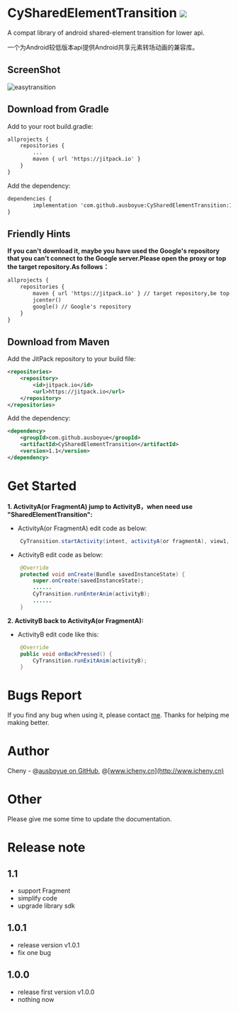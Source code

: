 # CySharedElementTransition ![](https://jitpack.io/v/ausboyue/CySharedElementTransition.svg)

A compat library of android shared-element transition for lower api.

一个为Android较低版本api提供Android共享元素转场动画的兼容库。

## ScreenShot
![easytransition](https://github.com/ausboyue/CySharedElementTransition/blob/master/screenshot/screenshot.gif) 

## Download from Gradle

Add to your root build.gradle:
```xml
allprojects {
	repositories {
		...
		maven { url 'https://jitpack.io' }
	}
}
```

Add the dependency:
```xml
dependencies {
        implementation 'com.github.ausboyue:CySharedElementTransition:1.1'
}
```

## Friendly Hints
**If you can't download it, maybe you have used the Google's repository that you can't connect to the Google server.Please open the proxy or top the target repository.As follows：**
```xml
allprojects {
    repositories {
        maven { url 'https://jitpack.io' } // target repository,be top
        jcenter()
        google() // Google's repository
    }
}
```

## Download from Maven

Add the JitPack repository to your build file:
```xml
<repositories>
	<repository>
	    <id>jitpack.io</id>
	    <url>https://jitpack.io</url>
	</repository>
</repositories>
```

Add the dependency:
```xml
<dependency>
    <groupId>com.github.ausboyue</groupId>
    <artifactId>CySharedElementTransition</artifactId>
    <version>1.1</version>
</dependency>
```

# Get Started

**1. ActivityA(or FragmentA) jump to ActivityB，when need use "SharedElementTransition":**

- ActivityA(or FragmentA) edit code as below:
``` java
    CyTransition.startActivity(intent, activityA(or fragmentA), view1, view2, view...);
```
- ActivityB edit code as below:
``` java
    @Override
    protected void onCreate(Bundle savedInstanceState) {
        super.onCreate(savedInstanceState);
        ......
        CyTransition.runEnterAnim(activityB);
        ......
    }
```
**2. ActivityB back to ActivityA(or FragmentA):**

- ActivityB edit code like this:
``` java
    @Override
    public void onBackPressed() {
        CyTransition.runExitAnim(activityB);
    }
```

# Bugs Report

If you find any bug when using it, please contact [me](mailto:ausboyue@qq.com). Thanks for helping me making better.

# Author

Cheny - @[ausboyue on GitHub](https://github.com/ausboyue/), @[www.icheny.cn](http://www.icheny.cn)

# Other

Please give me some time to update the documentation.

# Release note

## 1.1
 - support Fragment
 - simplify code
 - upgrade library sdk

## 1.0.1
 - release version v1.0.1 
 - fix one bug

## 1.0.0
 - release first version v1.0.0 
 - nothing now
